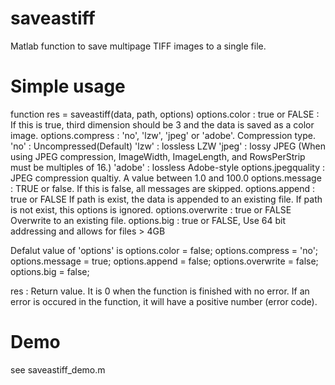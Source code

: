 # saveastiff
Matlab function to save multipage TIFF images to a single file.

# Simple usage
function res = saveastiff(data, path, options)
options.color
: true or FALSE
: If this is true, third dimension should be 3 and the data is saved as a color image.
options.compress
: 'no', 'lzw', 'jpeg' or 'adobe'.
Compression type.
'no' : Uncompressed(Default)
'lzw' : lossless LZW
'jpeg' : lossy JPEG (When using JPEG compression, ImageWidth,
ImageLength, and RowsPerStrip must be multiples of 16.)
'adobe' : lossless Adobe-style
options.jpegquality
: JPEG compression qualtiy. A value between 1.0 and 100.0
options.message
: TRUE or false.
If this is false, all messages are skipped.
options.append
: true or FALSE
If path is exist, the data is appended to an existing file.
If path is not exist, this options is ignored.
options.overwrite
: true or FALSE
Overwrite to an existing file.
options.big
: true or FALSE,
Use 64 bit addressing and allows for files > 4GB

Defalut value of 'options' is
options.color = false;
options.compress = 'no';
options.message = true;
options.append = false;
options.overwrite = false;
options.big = false;

res : Return value. It is 0 when the function is finished with no error.
If an error is occured in the function, it will have a positive
number (error code).

# Demo
see saveastiff_demo.m
 
